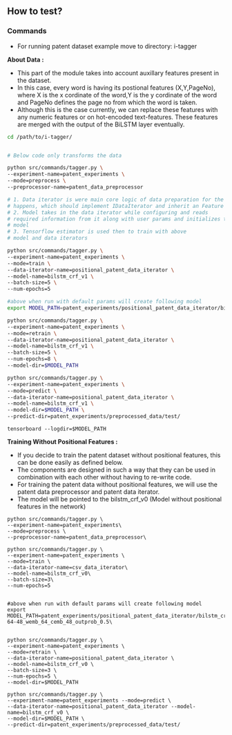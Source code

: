 ## How to test?

### Commands
- For running patent dataset example move to directory: i-tagger


**About Data :**
- This part of the module takes into account auxillary features present in the dataset.
- In this case, every word is having its postional features (X,Y,PageNo), where X is the x cordinate of the word,Y is the y cordinate of the word and PageNo defines the page no from which the word is taken.
- Although this is the case currently, we can replace these features with any numeric features or on hot-encoded text-features. These features are merged with the output of the BiLSTM layer eventually.



```bash
cd /path/to/i-tagger/


# Below code only transforms the data

python src/commands/tagger.py \
--experiment-name=patent_experiments \
--mode=preprocess \
--preprocessor-name=patent_data_preprocessor

# 1. Data iterator is were main core logic of data preparation for the models
# happens, which should implement IDataIterator and inherit an Feature type
# 2. Model takes in the data iterator while configuring and reads
# required information from it along with user params and initializes the
# model
# 3. Tensorflow estimator is used then to train with above
# model and data iterators

python src/commands/tagger.py \
--experiment-name=patent_experiments \
--mode=train \
--data-iterator-name=positional_patent_data_iterator \
--model-name=bilstm_crf_v1 \
--batch-size=5 \
--num-epochs=5

#above when run with default params will create following model
export MODEL_PATH=patent_experiments/positional_patent_data_iterator/bilstm_crf_v1/charembd_True_lr_0.001_lstmsize_2-48-32_wemb_48_cemb_32_outprob_0.5/

python src/commands/tagger.py \
--experiment-name=patent_experiments \
--mode=retrain \
--data-iterator-name=positional_patent_data_iterator \
--model-name=bilstm_crf_v1 \
--batch-size=5 \
--num-epochs=8 \
--model-dir=$MODEL_PATH

python src/commands/tagger.py \
--experiment-name=patent_experiments \
--mode=predict \
--data-iterator-name=positional_patent_data_iterator \
--model-name=bilstm_crf_v1 \
--model-dir=$MODEL_PATH \
--predict-dir=patent_experiments/preprocessed_data/test/
```


```
tensorboard --logdir=$MODEL_PATH
```

**Training Without Positional Features :**
- If you decide to train the patent dataset without positional features, this can be done easily as defined below.
- The components are designed in such a way that they can be used in combination with each other without having to re-write code.
- For training the patent data without positional features, we will use the patent data preprocessor and patent data iterator.
- The model will be pointed to the  bilstm_crf_v0 (Model without positional features in the network)


```
python src/commands/tagger.py \
--experiment-name=patent_experiments\
--mode=preprocess \
--preprocessor-name=patent_data_preprocessor\

python src/commands/tagger.py \
--experiment-name=patent_experiments \
--mode=train \
--data-iterator-name=csv_data_iterator\
--model-name=bilstm_crf_v0\
--batch-size=3\
--num-epochs=5


#above when run with default params will create following model
export MODEL_PATH=patent_experiments/positional_patent_data_iterator/bilstm_crf_v0/charembd_True_lr_0.001_lstmsize_2-64-48_wemb_64_cemb_48_outprob_0.5\


python src/commands/tagger.py \
--experiment-name=patent_experiments \
--mode=retrain \
--data-iterator-name=positional_patent_data_iterator \
--model-name=bilstm_crf_v0 \
--batch-size=3 \
--num-epochs=5 \
--model-dir=$MODEL_PATH

python src/commands/tagger.py \
--experiment-name=patent_experiments --mode=predict \
--data-iterator-name=positional_patent_data_iterator --model-name=bilstm_crf_v0 \
--model-dir=$MODEL_PATH \
--predict-dir=patent_experiments/preprocessed_data/test/
```